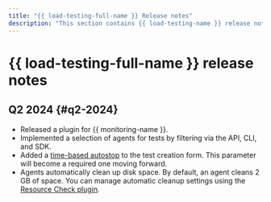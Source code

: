 ```yaml
---
title: "{{ load-testing-full-name }} Release notes"
description: "This section contains {{ load-testing-name }} release notes."
---
```


# {{ load-testing-full-name }} release notes

## Q2 2024 {#q2-2024}

* Released a plugin for {{ monitoring-name }}.
* Implemented a selection of agents for tests by filtering via the API, CLI, and SDK.
* Added a [time-based autostop](./concepts/auto-stop.md) to the test creation form. This parameter will become a required one moving forward.
* Agents automatically clean up disk space. By default, an agent cleans 2 GB of space. You can manage automatic cleanup settings using the [Resource Check plugin](https://yandextank.readthedocs.io/en/latest/core_and_modules.html#resource-check).